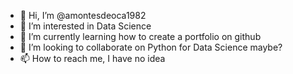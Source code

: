- 👋 Hi, I’m @amontesdeoca1982
- 👀 I’m interested in Data Science
- 🌱 I’m currently learning how to create a portfolio on github
- 💞️ I’m looking to collaborate on Python for Data Science maybe?
- 📫 How to reach me, I have no idea

<!---
amontesdeoca1982/amontesdeoca1982 is a ✨ special ✨ repository because its `README.md` (this file) appears on your GitHub profile.
You can click the Preview link to take a look at your changes.
--->
